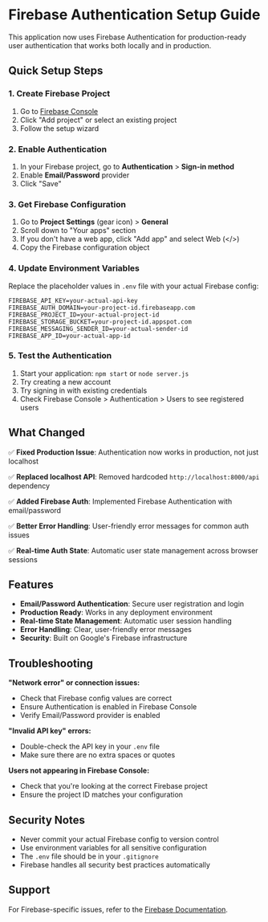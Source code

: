 # Firebase Authentication Setup Guide

This application now uses Firebase Authentication for production-ready user authentication that works both locally and in production.

## Quick Setup Steps

### 1. Create Firebase Project
1. Go to [Firebase Console](https://console.firebase.google.com/)
2. Click "Add project" or select an existing project
3. Follow the setup wizard

### 2. Enable Authentication
1. In your Firebase project, go to **Authentication** > **Sign-in method**
2. Enable **Email/Password** provider
3. Click "Save"

### 3. Get Firebase Configuration
1. Go to **Project Settings** (gear icon) > **General**
2. Scroll down to "Your apps" section
3. If you don't have a web app, click "Add app" and select Web (</>) 
4. Copy the Firebase configuration object

### 4. Update Environment Variables
Replace the placeholder values in `.env` file with your actual Firebase config:

```env
FIREBASE_API_KEY=your-actual-api-key
FIREBASE_AUTH_DOMAIN=your-project-id.firebaseapp.com
FIREBASE_PROJECT_ID=your-actual-project-id
FIREBASE_STORAGE_BUCKET=your-project-id.appspot.com
FIREBASE_MESSAGING_SENDER_ID=your-actual-sender-id
FIREBASE_APP_ID=your-actual-app-id
```

### 5. Test the Authentication
1. Start your application: `npm start` or `node server.js`
2. Try creating a new account
3. Try signing in with existing credentials
4. Check Firebase Console > Authentication > Users to see registered users

## What Changed

✅ **Fixed Production Issue**: Authentication now works in production, not just localhost

✅ **Replaced localhost API**: Removed hardcoded `http://localhost:8000/api` dependency

✅ **Added Firebase Auth**: Implemented Firebase Authentication with email/password

✅ **Better Error Handling**: User-friendly error messages for common auth issues

✅ **Real-time Auth State**: Automatic user state management across browser sessions

## Features

- **Email/Password Authentication**: Secure user registration and login
- **Production Ready**: Works in any deployment environment
- **Real-time State Management**: Automatic user session handling
- **Error Handling**: Clear, user-friendly error messages
- **Security**: Built on Google's Firebase infrastructure

## Troubleshooting

**"Network error" or connection issues:**
- Check that Firebase config values are correct
- Ensure Authentication is enabled in Firebase Console
- Verify Email/Password provider is enabled

**"Invalid API key" errors:**
- Double-check the API key in your `.env` file
- Make sure there are no extra spaces or quotes

**Users not appearing in Firebase Console:**
- Check that you're looking at the correct Firebase project
- Ensure the project ID matches your configuration

## Security Notes

- Never commit your actual Firebase config to version control
- Use environment variables for all sensitive configuration
- The `.env` file should be in your `.gitignore`
- Firebase handles all security best practices automatically

## Support

For Firebase-specific issues, refer to the [Firebase Documentation](https://firebase.google.com/docs/auth/web/start).